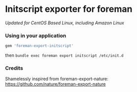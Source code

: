# Initscript exporter for foreman

*Updated for CentOS Based Linux, including Amazon Linux*

### Using in your application

```ruby
gem 'foreman-export-initscript'
```

then `bundle exec foreman export initscript /etc/init.d`

### Credits

Shamelessly inspired from foreman-export-nature: https://github.com/nature/foreman-export-nature
